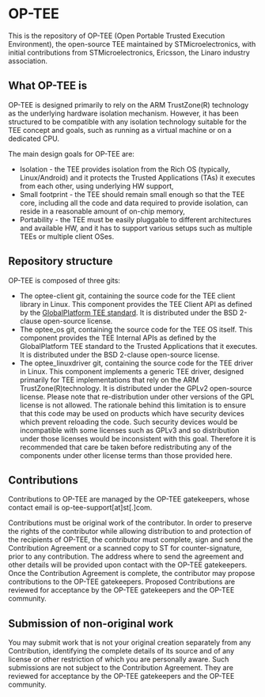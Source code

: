 OP-TEE
=======

This is the repository of OP-TEE (Open Portable Trusted Execution Environment), the open-source TEE maintained by STMicroelectronics, with initial contributions from STMicroelectronics, Ericsson, the Linaro industry association.

What OP-TEE is
------

OP-TEE is designed primarily to rely on the ARM TrustZone(R) technology as the underlying hardware isolation mechanism. However, it has been structured to be compatible with any isolation technology suitable for the TEE concept and goals, such as running as a virtual machine or on a dedicated CPU.

The main design goals for OP-TEE are:
-	Isolation - the TEE provides isolation from the Rich OS (typically, Linux/Android) and it protects the Trusted Applications (TAs) it executes from each other, using underlying HW support,
-	Small footprint - the TEE should remain small enough so that the TEE core, including all the code and data required to provide isolation, can reside in a reasonable amount of on-chip memory,
-	Portability - the TEE must be easily pluggable to different architectures and available HW, and it has to support various setups such as multiple TEEs or multiple client OSes.

Repository structure
------

OP-TEE is composed of three gits:
-	The optee-client git, containing the source code for the TEE client library in Linux. This component provides the TEE Client API as defined by the <a href="https://www.globalplatform.org/specificationsdevice.asp">GlobalPlatform TEE standard</a>. It is distributed under the BSD 2-clause open-source license.
-	The optee_os git, containing the source code for the TEE OS itself. This component provides the TEE Internal APIs as defined by the GlobalPlatform  TEE standard to the Trusted Applications that it executes. It is distributed under the BSD 2-clause open-source license.
-	The optee_linuxdriver git, containing the source code for the TEE driver in Linux. This component implements a generic TEE driver, designed primarily for TEE implementations that rely on the ARM TrustZone(R)technology. It is distributed under the GPLv2 open-source license. Please note that re-distribution under other versions of the GPL license is not allowed. 	The rationale behind this limitation is to ensure that this code may be used on products which have security devices which prevent reloading the code. Such security devices would be incompatible with some licenses such as GPLv3 and so distribution under those licenses would be inconsistent with this goal. Therefore it is recommended that care be taken before redistributing any of the components under other license terms than those provided here.

Contributions
------

Contributions to OP-TEE are managed by the OP-TEE gatekeepers, whose contact email is op-tee-support[at]st[.]com.

Contributions must be original work of the contributor. In order to preserve the rights of the contributor while allowing distribution to and protection of the recipients of OP-TEE, the contributor must complete, sign and send the Contribution Agreement or a scanned copy to ST for counter-signature, prior to any contribution. The address where to send the agreement and other details will be provided upon contact with the OP-TEE gatekeepers.
Once the Contribution Agreement is complete, the contributor may propose contributions to the OP-TEE gatekeepers. Proposed Contributions are reviewed for acceptance by the OP-TEE gatekeepers and the OP-TEE community.

Submission of non-original work
------

You may submit work that is not your original creation separately from any Contribution, identifying the complete details of its source and of any license or other restriction of which you are personally aware. Such submissions are not subject to the Contribution Agreement. They are reviewed for acceptance by the OP-TEE gatekeepers and the OP-TEE community.
